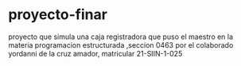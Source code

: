 # proyecto-finar
proyecto que simula una caja registradora que puso el maestro en la materia programacion estructurada ,seccion 0463 por el colaborado yordanni de la cruz amador, matricular 21-SIIN-1-025
